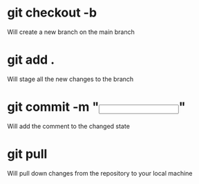 # git checkout -b <branch name>
Will create a new branch on the main branch

# git add .
Will stage all the new changes to the branch

# git commit -m "<input comment here>"
Will add the comment to the changed state

# git pull
Will pull down changes from the repository to your local machine